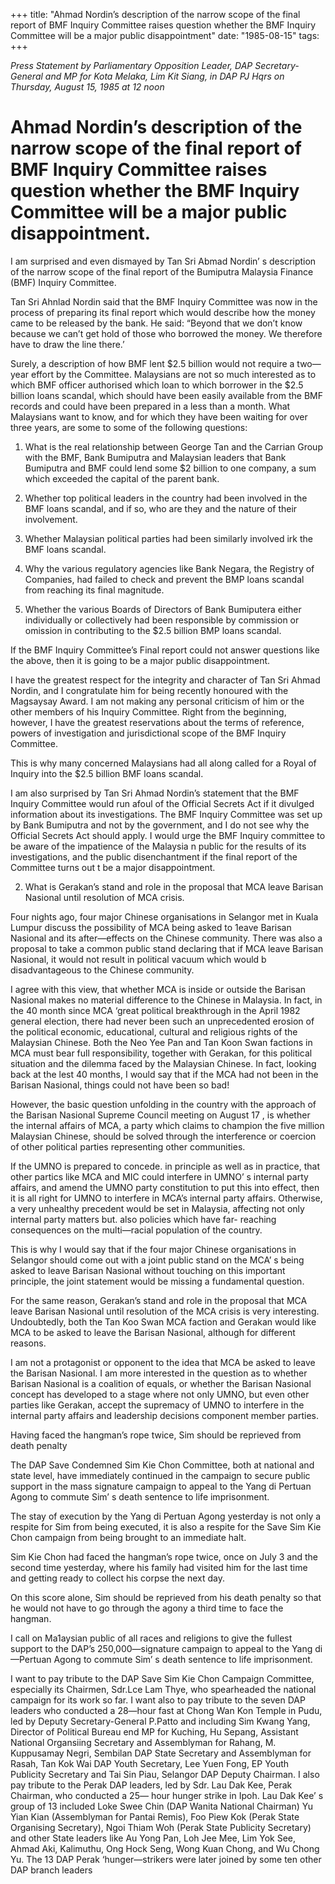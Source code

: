 +++ 
title: "Ahmad Nordin’s description of the narrow scope of the final report of BMF Inquiry Committee raises question whether the BMF Inquiry Committee will be a major public disappointment"
date: "1985-08-15"
tags:
+++

_Press Statement by Parliamentary Opposition Leader, DAP Secretary- General and MP for Kota Melaka, Lim Kit Siang, in DAP PJ Hqrs on Thursday, August 15, 1985 at 12 noon_

# Ahmad Nordin’s description of the narrow scope of the final report of BMF Inquiry Committee raises question whether the BMF Inquiry Committee will be a major public disappointment.

I am surprised and even dismayed by Tan Sri Abmad Nordin’ s description of the narrow scope of the final report of the Bumiputra Malaysia Finance (BMF) Inquiry Committee.</u>

Tan Sri Ahnlad Nordin said that the BMF Inquiry Committee was now in the process of preparing its final report which would describe how the money came to be released by the bank. He said: “Beyond that we don’t know because we can’t get hold of those who borrowed the money. We therefore have to draw the line there.’

Surely, a description of how BMF lent $2.5 billion would not require a two—year effort by the Committee. Malaysians are not so much interested as to which BMF officer authorised which loan to which borrower in the $2.5 billion loans scandal, which should have been easily available from the BMF records and could have been prepared in a less than a month. What Malaysians want to know, and for which they have been waiting for over three years, are some to some of the following questions:

1. What is the real relationship between George Tan and the Carrian Group with the BMF, Bank Bumiputra and Malaysian leaders that Bank Bumiputra and BMF could lend some $2 billion to one company, a sum which exceeded the capital of the parent bank.

2. Whether top political leaders in the country had been involved in the BMF loans scandal, and if so, who are they and the nature of their involvement.

3. Whether Malaysian political parties had been similarly involved irk the BMF loans scandal.

4. Why the various regulatory agencies like Bank Negara, the Registry of Companies, had failed to check and prevent the BMP loans scandal from reaching its final magnitude.

5. Whether the various Boards of Directors of Bank Bumiputera either individually or collectively had been responsible by commission or omission in contributing to the $2.5 billion BMP loans scandal.

If the BMF Inquiry Committee’s Final report could not answer questions like the above, then it is going to be a major public disappointment.

I have the greatest respect for the integrity and character of Tan Sri Ahmad Nordin, and I congratulate him for being recently honoured with the Magsaysay Award. I am not making any personal criticism of him or the other members of his Inquiry Committee. Right from the beginning, however, I have the greatest reservations about the terms of reference, powers of investigation and jurisdictional scope of the BMF Inquiry Committee.

This is why many concerned Malaysians had all along called for a Royal of Inquiry into the $2.5 billion BMF loans scandal.

I am also surprised by Tan Sri Ahmad Nordin’s statement that the BMF Inquiry Committee would run afoul of the Official Secrets Act if it divulged information about its investigations. The BMF Inquiry Committee was set up by Bank Bumiputra and not by the government, and I do not see why the Official Secrets Act should apply. I would urge the BMF Inquiry committee to be aware of the impatience of the Malaysia n public for the results of its investigations, and the public disenchantment if the final report of the Committee turns out t be a major disappointment.

2. What is Gerakan’s stand and role in the proposal that MCA leave Barisan Nasional until resolution of MCA crisis.

Four nights ago, four major Chinese organisations in Selangor met in Kuala Lumpur discuss the possibility of MCA being asked to 1eave Barisan Nasional and its after—effects on the Chinese community. There was also a proposal to take a common public stand declaring that if MCA leave Barisan Nasional, it would not result in political vacuum which would b disadvantageous to the Chinese community.

I agree with this view, that whether MCA is inside or outside the Barisan Nasional makes no material difference to the Chinese in Malaysia. In fact, in the 40 month since MCA ‘great political breakthrough in the April 1982 general election, there had never been such an unprecedented erosion of the political economic, educational, cultural and religious rights of the Malaysian Chinese. Both the Neo Yee Pan and Tan Koon Swan factions in MCA must bear full responsibility, together with Gerakan, for this political situation and the dilemma faced by the Malaysian Chinese. In fact, looking back at the lest 40 months, I would say that if the MCA had not been in the Barisan Nasional, things could not have been so bad!

However, the basic question unfolding in the country with the approach of the Barisan Nasional Supreme Council meeting on August 17 , is whether the internal affairs of MCA, a party which claims to champion the five million Malaysian Chinese, should be solved through the interference or coercion of other political parties representing other communities.

If the UMNO is prepared to concede. in principle as well as in practice, that other partics like MCA and MIC could interfere in UMNO’ s internal party affairs, and amend the UMNO party constitution to put this into effect, then it is all right for UMNO to interfere in MCA’s internal party affairs. Otherwise, a very unhealthy precedent would be set in Malaysia, affecting not only internal party matters but. also policies which have far- reaching consequences on the multi—racial population of the country.

This is why I would say that if the four major Chinese organisations in Selangor should come out with a joint public stand on the MCA’ s being asked to leave Barisan Nasional without touching on this important principle, the joint statement would be missing a fundamental question.

For the same reason, Gerakan’s stand and role in the proposal that MCA leave Barisan Nasional until resolution of the MCA crisis is very interesting. Undoubtedly, both the Tan Koo Swan MCA faction and Gerakan would like MCA to be asked to leave the Barisan Nasional, although for different reasons.

I am not a protagonist or opponent to the idea that MCA be asked to leave the Barisan Nasional. I am more interested in the question as to whether Barisan Nasional is a coalition of equals, or whether the Barisan Nasional concept has developed to a stage where not only UMNO, but even other parties like Gerakan, accept the supremacy of UMNO to interfere in the internal party affairs and leadership decisions component member parties.

Having faced the hangman’s rope twice, Sim should be reprieved from death penalty

The DAP Save Condemned Sim Kie Chon Committee, both at national and state level, have immediately continued in the campaign to secure public support in the mass signature campaign to appeal to the Yang di Pertuan Agong to commute Sim’ s death sentence to life imprisonment.

The stay of execution by the Yang di Pertuan Agong yesterday is not only a respite for 
Sim from being executed, it is also a respite for the Save Sim Kie Chon campaign from being brought to an immediate halt.

Sim Kie Chon had faced the hangman’s rope twice, once on July 3 and the second time yesterday, where his family had visited him for the last time and getting ready to collect his corpse the next day.

On this score alone, Sim should be reprieved from his death penalty so that he would not have to go through the agony a third time to face the hangman.

I call on Ma1aysian public of all races and religions to give the fullest support to the DAP’s 250,000—signature campaign to appeal to the Yang di—Pertuan Agong to commute Sim’ s death sentence to life imprisonment.

I want to pay tribute to the DAP Save Sim Kie Chon Campaign Committee, especially its Chairmen, Sdr.Lce Lam Thye, who spearheaded the national campaign for its work so far. I want also to pay tribute to the seven DAP leaders who conducted a 28—hour fast at Chong Wan Kon Temple in Pudu, led by Deputy Secretary-General P.Patto and including Sim Kwang Yang, Director of Political Bureau end MP for Kuching, Hu Sepang, Assistant National Organsiing Secretary and Assemblyman for Rahang, M. Kuppusamay Negri, Sembilan DAP State Secretary and Assemblyman for Rasah, Tan Kok Wai DAP Youth Secretary, Lee Yuen Fong, EP Youth Publicity Secretary and Tai Sin Piau, Selangor DAP Deputy Chairman. I also pay tribute to the Perak DAP leaders, led by Sdr. Lau Dak Kee, Perak Chairman, who conducted a 25— hour hunger strike in Ipoh. Lau Dak Kee’ s group of 13 included Loke Swee Chin (DAP Wanita National Chairman) Yu Yian Kian (Assemblyman for Pantai Remis), Foo Piew Kok (Perak State Organising Secretary), Ngoi Thiam Woh (Perak State Publicity Secretary) and other State leaders like Au Yong Pan, Loh Jee Mee, Lim Yok See, Ahmad Aki, Kalimuthu, Ong Hock Seng, Wong Kuan Chong, and Wu Chong Yu. The 13 DAP Perak ‘hunger—strikers were later joined by some ten other DAP branch leaders
 
